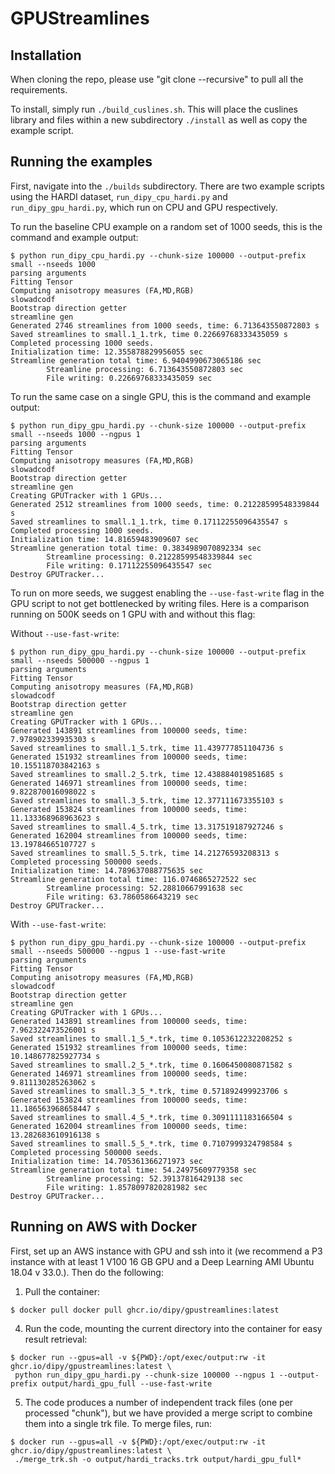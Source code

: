 # GPUStreamlines

## Installation
When cloning the repo, please use "git clone --recursive" to pull all the requirements.

To install, simply run `./build_cuslines.sh`. This will place the cuslines library and files within a new subdirectory `./install` as well as copy the example script.

## Running the examples
First, navigate into the `./builds` subdirectory. There are two example scripts using the HARDI dataset, `run_dipy_cpu_hardi.py` and `run_dipy_gpu_hardi.py`, which run on CPU and GPU respectively.

To run the baseline CPU example on a random set of 1000 seeds, this is the command and example output:
```
$ python run_dipy_cpu_hardi.py --chunk-size 100000 --output-prefix small --nseeds 1000
parsing arguments
Fitting Tensor
Computing anisotropy measures (FA,MD,RGB)
slowadcodf
Bootstrap direction getter
streamline gen
Generated 2746 streamlines from 1000 seeds, time: 6.713643550872803 s
Saved streamlines to small.1_1.trk, time 0.22669768333435059 s
Completed processing 1000 seeds.
Initialization time: 12.355878829956055 sec
Streamline generation total time: 6.9404990673065186 sec
        Streamline processing: 6.713643550872803 sec
        File writing: 0.22669768333435059 sec
```

To run the same case on a single GPU, this is the command and example output:
```
$ python run_dipy_gpu_hardi.py --chunk-size 100000 --output-prefix small --nseeds 1000 --ngpus 1
parsing arguments
Fitting Tensor
Computing anisotropy measures (FA,MD,RGB)
slowadcodf
Bootstrap direction getter
streamline gen
Creating GPUTracker with 1 GPUs...
Generated 2512 streamlines from 1000 seeds, time: 0.21228599548339844 s
Saved streamlines to small.1_1.trk, time 0.17112255096435547 s
Completed processing 1000 seeds.
Initialization time: 14.81659483909607 sec
Streamline generation total time: 0.3834989070892334 sec
        Streamline processing: 0.21228599548339844 sec
        File writing: 0.17112255096435547 sec
Destroy GPUTracker...
```

To run on more seeds, we suggest enabling the `--use-fast-write` flag in the GPU script to not get bottlenecked by writing files. Here is a comparison running on 500K seeds on 1 GPU with and without this flag:

Without `--use-fast-write`:
```
$ python run_dipy_gpu_hardi.py --chunk-size 100000 --output-prefix small --nseeds 500000 --ngpus 1
parsing arguments
Fitting Tensor
Computing anisotropy measures (FA,MD,RGB)
slowadcodf
Bootstrap direction getter
streamline gen
Creating GPUTracker with 1 GPUs...
Generated 143891 streamlines from 100000 seeds, time: 7.978902339935303 s
Saved streamlines to small.1_5.trk, time 11.439777851104736 s
Generated 151932 streamlines from 100000 seeds, time: 10.155118703842163 s
Saved streamlines to small.2_5.trk, time 12.438884019851685 s
Generated 146971 streamlines from 100000 seeds, time: 9.822870016098022 s
Saved streamlines to small.3_5.trk, time 12.377111673355103 s
Generated 153824 streamlines from 100000 seeds, time: 11.133368968963623 s
Saved streamlines to small.4_5.trk, time 13.317519187927246 s
Generated 162004 streamlines from 100000 seeds, time: 13.19784665107727 s
Saved streamlines to small.5_5.trk, time 14.21276593208313 s
Completed processing 500000 seeds.
Initialization time: 14.789637088775635 sec
Streamline generation total time: 116.0746865272522 sec
        Streamline processing: 52.28810667991638 sec
        File writing: 63.7860586643219 sec
Destroy GPUTracker...
```

With `--use-fast-write`:
```
$ python run_dipy_gpu_hardi.py --chunk-size 100000 --output-prefix small --nseeds 500000 --ngpus 1 --use-fast-write
parsing arguments
Fitting Tensor
Computing anisotropy measures (FA,MD,RGB)
slowadcodf
Bootstrap direction getter
streamline gen
Creating GPUTracker with 1 GPUs...
Generated 143891 streamlines from 100000 seeds, time: 7.962322473526001 s
Saved streamlines to small.1_5_*.trk, time 0.1053612232208252 s
Generated 151932 streamlines from 100000 seeds, time: 10.148677825927734 s
Saved streamlines to small.2_5_*.trk, time 0.1606450080871582 s
Generated 146971 streamlines from 100000 seeds, time: 9.811130285263062 s
Saved streamlines to small.3_5_*.trk, time 0.571892499923706 s
Generated 153824 streamlines from 100000 seeds, time: 11.186563968658447 s
Saved streamlines to small.4_5_*.trk, time 0.3091111183166504 s
Generated 162004 streamlines from 100000 seeds, time: 13.282683610916138 s
Saved streamlines to small.5_5_*.trk, time 0.7107999324798584 s
Completed processing 500000 seeds.
Initialization time: 14.705361366271973 sec
Streamline generation total time: 54.24975609779358 sec
        Streamline processing: 52.39137816429138 sec
        File writing: 1.8578097820281982 sec
Destroy GPUTracker...
```

## Running on AWS with Docker
First, set up an AWS instance with GPU and ssh into it (we recommend a P3 instance with at least 1 V100 16 GB GPU and a Deep Learning AMI Ubuntu 18.04 v 33.0.). Then do the following:
1. Pull the container:
```
$ docker pull docker pull ghcr.io/dipy/gpustreamlines:latest
```
4. Run the code, mounting the current directory into the container for easy result retrieval:
```
$ docker run --gpus=all -v ${PWD}:/opt/exec/output:rw -it ghcr.io/dipy/gpustreamlines:latest \
 python run_dipy_gpu_hardi.py --chunk-size 100000 --ngpus 1 --output-prefix output/hardi_gpu_full --use-fast-write
```
5. The code produces a number of independent track files (one per processed "chunk"), but we have provided a merge script to combine them into a single trk file. To merge files, run:
```
$ docker run --gpus=all -v ${PWD}:/opt/exec/output:rw -it ghcr.io/dipy/gpustreamlines:latest \
 ./merge_trk.sh -o output/hardi_tracks.trk output/hardi_gpu_full*
```
